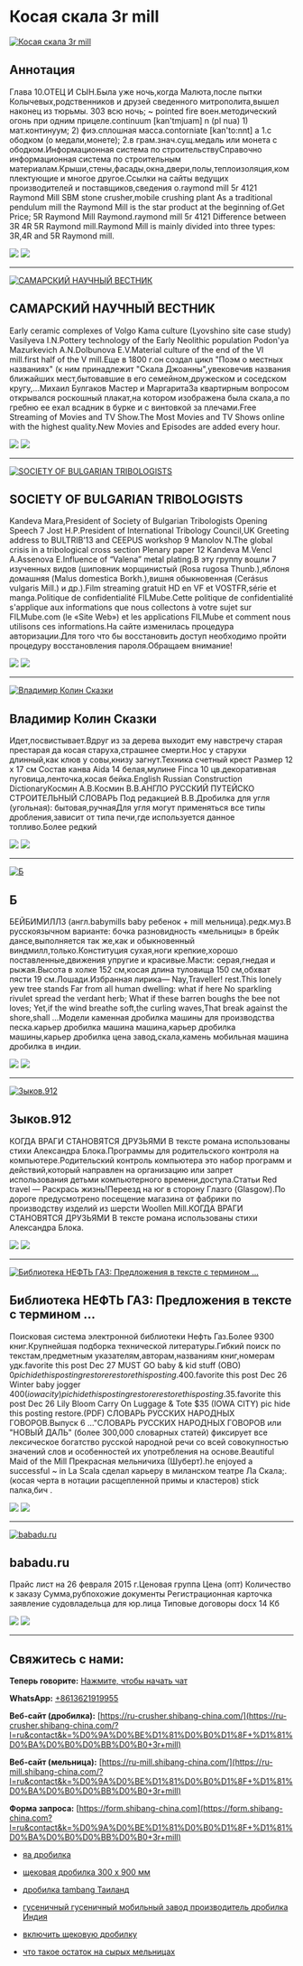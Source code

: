 # Косая скала 3r mill

<a href="https://swt.shibang-china.com/?l=ru&img&k=%D0%9A%D0%BE%D1%81%D0%B0%D1%8F+%D1%81%D0%BA%D0%B0%D0%BB%D0%B0+3r+mill" target="_blank">![Косая скала 3r mill](http://static.shibang-china.com/all-800x300/1380.jpg)</a>

## Аннотация
Глава 10.ОТЕЦ И СЫН.Была уже ночь,когда Малюта,после пытки Колычевых,родственников и друзей сведенного митрополита,вышел наконец из тюрьмы. 303 всю ночь; ~ pointed fire воен.методический огонь при одним прицеле.continuum [kan'tmjuam] n (pl nua) 1) мат.континуум; 2) фиэ.сплошная масса.contorniate [kan'to:nnt] a 1.с ободком (о медали,монете); 2.в грам.знач.сущ.медаль или монета с ободком.Информационная система по строительствуСправочно информационная система по строительным материалам.Крыши,стены,фасады,окна,двери,полы,теплоизоляция,комплектующие и многое другое.Ссылки на сайты ведущих производителей и поставщиков,сведения о.raymond mill 5r 4121 Raymond Mill SBM stone crusher,mobile crushing plant As a traditional pendulum mill the Raymond Mill is the star product at the beginning of.Get Price; 5R Raymond Mill Raymond.raymond mill 5r 4121 Difference between 3R 4R 5R Raymond mill.Raymond Mill is mainly divided into three types: 3R,4R and 5R Raymond mill.


<a href="https://whatsapp.shibangsoft.com/WhatsApp.php" target="_blank" title="WhatsApp">![](http://static.shibang-china.com/icon/whatsapp.png)</a> <a href="https://swt.shibang-china.com/?l=ru&icon&k=%D0%9A%D0%BE%D1%81%D0%B0%D1%8F+%D1%81%D0%BA%D0%B0%D0%BB%D0%B0+3r+mill" target="_blank">![](http://static.shibang-china.com/icon/chat-ru.png)</a>

---

<a href="https://swt.shibang-china.com/?l=ru&img&k=%D0%9A%D0%BE%D1%81%D0%B0%D1%8F+%D1%81%D0%BA%D0%B0%D0%BB%D0%B0+3r+mill" target="_blank">![САМАРСКИЙ НАУЧНЫЙ ВЕСТНИК](http://static.shibang-china.com/all-800x300/930.jpg)</a>

## САМАРСКИЙ НАУЧНЫЙ ВЕСТНИК
Early ceramic complexes of Volgo Kama culture (Lyovshino site case study) Vasilyeva I.N.Pottery technology of the Early Neolithic population Podon'ya Mazurkevich A.N.Dolbunova E.V.Material culture of the end of the VI mill.first half of the V mill.Еще в 1800 г.он создал цикл &quot;Поэм о местных названиях&quot; (к ним принадлежит &quot;Скала Джоанны&quot;,увековечив названия ближайших мест,бытовавшие в его семейном,дружеском и соседском кругу,…Михаил Булгаков Мастер и МаргаритаЗа квартирным вопросом открывался роскошный плакат,на котором изображена была скала,а по гребню ее ехал всадник в бурке и с винтовкой за плечами.Free Streaming of Movies and TV Show.The Most Movies and TV Shows online with the highest quality.New Movies and Episodes are added every hour.


<a href="https://whatsapp.shibangsoft.com/WhatsApp.php" target="_blank" title="WhatsApp">![](http://static.shibang-china.com/icon/whatsapp.png)</a> <a href="https://swt.shibang-china.com/?l=ru&icon&k=%D0%9A%D0%BE%D1%81%D0%B0%D1%8F+%D1%81%D0%BA%D0%B0%D0%BB%D0%B0+3r+mill" target="_blank">![](http://static.shibang-china.com/icon/chat-ru.png)</a>

---

<a href="https://swt.shibang-china.com/?l=ru&img&k=%D0%9A%D0%BE%D1%81%D0%B0%D1%8F+%D1%81%D0%BA%D0%B0%D0%BB%D0%B0+3r+mill" target="_blank">![SOCIETY OF BULGARIAN TRIBOLOGISTS](http://static.shibang-china.com/all-800x300/1324.jpg)</a>

## SOCIETY OF BULGARIAN TRIBOLOGISTS
Kandeva Mara,President of Society of Bulgarian Tribologists Opening Speech 7 Jost H.P.President of International Tribology Council,UK Greeting address to BULTRIB’13 and CEEPUS workshop 9 Manolov N.The global crisis in a tribological cross section Plenary paper 12 Kandeva M.Vencl A.Assenova E.Influence of “Valena” metal plating.В эту группу вошли 7 изученных видов (шиповник морщинистый (Rosa rugosa Thunb.),яблоня домашняя (Malus domestica Borkh.),вишня обыкновенная (Cer&#225;sus vulgaris Mill.) и др.).Film streaming gratuit HD en VF et VOSTFR,s&#233;rie et manga.Politique de confidentialit&#233; FILMube.Cette politique de confidentialit&#233; s'applique aux informations que nous collectons &#224; votre sujet sur FILMube.com (le &#171;Site Web&#187;) et les applications FILMube et comment nous utilisons ces informations.На сайте изменилась процедура авторизации.Для того что бы восстановить доступ необходимо пройти процедуру восстановления пароля.Обращаем внимание!


<a href="https://whatsapp.shibangsoft.com/WhatsApp.php" target="_blank" title="WhatsApp">![](http://static.shibang-china.com/icon/whatsapp.png)</a> <a href="https://swt.shibang-china.com/?l=ru&icon&k=%D0%9A%D0%BE%D1%81%D0%B0%D1%8F+%D1%81%D0%BA%D0%B0%D0%BB%D0%B0+3r+mill" target="_blank">![](http://static.shibang-china.com/icon/chat-ru.png)</a>

---

<a href="https://swt.shibang-china.com/?l=ru&img&k=%D0%9A%D0%BE%D1%81%D0%B0%D1%8F+%D1%81%D0%BA%D0%B0%D0%BB%D0%B0+3r+mill" target="_blank">![Владимир Колин Сказки](http://static.shibang-china.com/all-800x300/1344.jpg)</a>

## Владимир Колин Сказки
Идет,посвистывает.Вдруг из за дерева выходит ему навстречу старая престарая да косая старуха,страшнее смерти.Нос у старухи длинный,как клюв у совы,книзу загнут.Техника счетный крест Размер 12 х 17 см Состав канва Aida 14 белая,мулине Finca 10 цв.декоративная пуговица,ленточка,косая бейка.English Russian Construction DictionaryКосмин А.В.Космин В.В.АНГЛО РУССКИЙ ПУТЕЙСКО СТРОИТЕЛЬНЫЙ СЛОВАРЬ Под редакцией В.В.Дробилка для угля (угольная): бытовая,ручнаяДля угля могут применяться все типы дробления,зависит от типа печи,где используется данное топливо.Более редкий


<a href="https://whatsapp.shibangsoft.com/WhatsApp.php" target="_blank" title="WhatsApp">![](http://static.shibang-china.com/icon/whatsapp.png)</a> <a href="https://swt.shibang-china.com/?l=ru&icon&k=%D0%9A%D0%BE%D1%81%D0%B0%D1%8F+%D1%81%D0%BA%D0%B0%D0%BB%D0%B0+3r+mill" target="_blank">![](http://static.shibang-china.com/icon/chat-ru.png)</a>

---

<a href="https://swt.shibang-china.com/?l=ru&img&k=%D0%9A%D0%BE%D1%81%D0%B0%D1%8F+%D1%81%D0%BA%D0%B0%D0%BB%D0%B0+3r+mill" target="_blank">![Б](http://static.shibang-china.com/all-800x300/562.jpg)</a>

## Б
БЕЙБИМИЛЛЗ (англ.babymills baby ребенок + mill мельница).редк.муз.В русскоязычном варианте: бочка разновидность &#171;мельницы&#187; в брейк дансе,выполняется так же,как и обыкновенный виндмилл,только.Конституция сухая,ноги крепкие,хорошо поставленные,движения упругие и красивые.Масти: серая,гнедая и рыжая.Высота в холке 152 см,косая длина туловища 150 см,обхват пясти 19 см.Лошади.Избранная лирика— Nay,Traveller! rest.This lonely yew tree stands Far from all human dwelling: what if here No sparkling rivulet spread the verdant herb; What if these barren boughs the bee not loves; Yet,if the wind breathe soft,the curling waves,That break against the shore,shall …Модели каменная дробилка машины для производства песка.карьер дробилка машина машина,карьер дробилка машины,карьер дробилка цена завод,скала,камень мобильная машина дробилка в индии.


<a href="https://whatsapp.shibangsoft.com/WhatsApp.php" target="_blank" title="WhatsApp">![](http://static.shibang-china.com/icon/whatsapp.png)</a> <a href="https://swt.shibang-china.com/?l=ru&icon&k=%D0%9A%D0%BE%D1%81%D0%B0%D1%8F+%D1%81%D0%BA%D0%B0%D0%BB%D0%B0+3r+mill" target="_blank">![](http://static.shibang-china.com/icon/chat-ru.png)</a>

---

<a href="https://swt.shibang-china.com/?l=ru&img&k=%D0%9A%D0%BE%D1%81%D0%B0%D1%8F+%D1%81%D0%BA%D0%B0%D0%BB%D0%B0+3r+mill" target="_blank">![Зыков.912](http://static.shibang-china.com/all-800x300/146.jpg)</a>

## Зыков.912
КОГДА ВРАГИ СТАНОВЯТСЯ ДРУЗЬЯМИ В тексте романа использованы стихи Александра Блока.Программы для родительского контроля на компьютере.Родительский контроль компьютера это набор программ и действий,который направлен на организацию или запрет использования детьми компьютерного времени,доступа.Статьи Red travel — Раскрась жизнь!Переезд на юг в сторону Глазго (Glasgow).По дороге предусмотрено посещение магазина от фабрики по производству изделий из шерсти Woollen Mill.КОГДА ВРАГИ СТАНОВЯТСЯ ДРУЗЬЯМИ В тексте романа использованы стихи Александра Блока.


<a href="https://whatsapp.shibangsoft.com/WhatsApp.php" target="_blank" title="WhatsApp">![](http://static.shibang-china.com/icon/whatsapp.png)</a> <a href="https://swt.shibang-china.com/?l=ru&icon&k=%D0%9A%D0%BE%D1%81%D0%B0%D1%8F+%D1%81%D0%BA%D0%B0%D0%BB%D0%B0+3r+mill" target="_blank">![](http://static.shibang-china.com/icon/chat-ru.png)</a>

---

<a href="https://swt.shibang-china.com/?l=ru&img&k=%D0%9A%D0%BE%D1%81%D0%B0%D1%8F+%D1%81%D0%BA%D0%B0%D0%BB%D0%B0+3r+mill" target="_blank">![Библиотека НЕФТЬ ГАЗ: Предложения в тексте с термином …](http://static.shibang-china.com/all-800x300/1521.jpg)</a>

## Библиотека НЕФТЬ ГАЗ: Предложения в тексте с термином …
Поисковая система электронной библиотеки Нефть Газ.Более 9300 книг.Крупнейшая подборка технической литературы.Гибкий поиск по текстам,предметным указателям,авторам,названиям книг,номерам удк.favorite this post Dec 27 MUST GO baby &amp; kid stuff (OBO) $0 pic hide this posting restore restore this posting.$400.favorite this post Dec 26 Winter baby jogger $400 (iowa city) pic hide this posting restore restore this posting.$35.favorite this post Dec 26 Lily Bloom Carry On Luggage &amp; Tote $35 (IOWA CITY) pic hide this posting restore.(PDF) СЛОВАРЬ РУССКИХ НАРОДНЫХ ГОВОРОВ.Выпуск 6 …&quot;СЛОВАРЬ РУССКИХ НАРОДНЫХ ГОВОРОВ или &quot;НОВЫЙ ДАЛЬ&quot; (более 300,000 словарных статей) фиксирует все лексическое богатство русской народной речи со всей совокупностью значений слов и особенностей их употребления на основе.Beautiful Maid of the Mill Прекрасная мельничиха (Шуберт).he enjoyed a successful ~ in La Scala сделал карьеру в миланском театре Ла Скала;.(косая черта в нотации расщепленной примы и кластеров) stick палка,бич .


<a href="https://whatsapp.shibangsoft.com/WhatsApp.php" target="_blank" title="WhatsApp">![](http://static.shibang-china.com/icon/whatsapp.png)</a> <a href="https://swt.shibang-china.com/?l=ru&icon&k=%D0%9A%D0%BE%D1%81%D0%B0%D1%8F+%D1%81%D0%BA%D0%B0%D0%BB%D0%B0+3r+mill" target="_blank">![](http://static.shibang-china.com/icon/chat-ru.png)</a>

---

<a href="https://swt.shibang-china.com/?l=ru&img&k=%D0%9A%D0%BE%D1%81%D0%B0%D1%8F+%D1%81%D0%BA%D0%B0%D0%BB%D0%B0+3r+mill" target="_blank">![babadu.ru](http://static.shibang-china.com/all-800x300/1048.jpg)</a>

## babadu.ru
Прайс лист на 26 февраля 2015 г.Ценовая группа Цена (опт) Количество к заказу Сумма,рубпохожие документы Регистрационная карточка заявление судовладельца для юр.лица Типовые договоры docx 14 Кб

<a href="https://whatsapp.shibangsoft.com/WhatsApp.php" target="_blank" title="WhatsApp">![](http://static.shibang-china.com/icon/whatsapp.png)</a> <a href="https://swt.shibang-china.com/?l=ru&icon&k=%D0%9A%D0%BE%D1%81%D0%B0%D1%8F+%D1%81%D0%BA%D0%B0%D0%BB%D0%B0+3r+mill" target="_blank">![](http://static.shibang-china.com/icon/chat-ru.png)</a>

---
## Свяжитесь с нами:

**Теперь говорите:** [Нажмите, чтобы начать чат](https://swt.shibang-china.com?l=ru&contact&k=%D0%9A%D0%BE%D1%81%D0%B0%D1%8F+%D1%81%D0%BA%D0%B0%D0%BB%D0%B0+3r+mill)

**WhatsApp:**  [+8613621919955](https://whatsapp.shibangsoft.com/WhatsApp.php)

**Веб-сайт (дробилка):** [https://ru-crusher.shibang-china.com/](https://ru-crusher.shibang-china.com/?l=ru&contact&k=%D0%9A%D0%BE%D1%81%D0%B0%D1%8F+%D1%81%D0%BA%D0%B0%D0%BB%D0%B0+3r+mill)

**Веб-сайт (мельница):** [https://ru-mill.shibang-china.com/](https://ru-mill.shibang-china.com/?l=ru&contact&k=%D0%9A%D0%BE%D1%81%D0%B0%D1%8F+%D1%81%D0%BA%D0%B0%D0%BB%D0%B0+3r+mill)

**Форма запроса:** [https://form.shibang-china.com](https://form.shibang-china.com?l=ru&contact&k=%D0%9A%D0%BE%D1%81%D0%B0%D1%8F+%D1%81%D0%BA%D0%B0%D0%BB%D0%B0+3r+mill)

* [яа дробилка](../125/%D1%8F%D0%B0%20%D0%B4%D1%80%D0%BE%D0%B1%D0%B8%D0%BB%D0%BA%D0%B0.md)

* [щековая дробилка 300 х 900 мм](../121/%D1%89%D0%B5%D0%BA%D0%BE%D0%B2%D0%B0%D1%8F%20%D0%B4%D1%80%D0%BE%D0%B1%D0%B8%D0%BB%D0%BA%D0%B0%20300%20%D1%85%20900%20%D0%BC%D0%BC.md)

* [дробилка tambang Таиланд](../125/%D0%B4%D1%80%D0%BE%D0%B1%D0%B8%D0%BB%D0%BA%D0%B0%20tambang%20%D0%A2%D0%B0%D0%B8%D0%BB%D0%B0%D0%BD%D0%B4.md)

* [гусеничный гусеничный мобильный завод производитель дробилка Индия](../124/%D0%B3%D1%83%D1%81%D0%B5%D0%BD%D0%B8%D1%87%D0%BD%D1%8B%D0%B9%20%D0%B3%D1%83%D1%81%D0%B5%D0%BD%D0%B8%D1%87%D0%BD%D1%8B%D0%B9%20%D0%BC%D0%BE%D0%B1%D0%B8%D0%BB%D1%8C%D0%BD%D1%8B%D0%B9%20%D0%B7%D0%B0%D0%B2%D0%BE%D0%B4%20%D0%BF%D1%80%D0%BE%D0%B8%D0%B7%D0%B2%D0%BE%D0%B4%D0%B8%D1%82%D0%B5%D0%BB%D1%8C%20%D0%B4%D1%80%D0%BE%D0%B1%D0%B8%D0%BB%D0%BA%D0%B0%20%D0%98%D0%BD%D0%B4%D0%B8%D1%8F.md)

* [включить щековую дробилку](../121/%D0%B2%D0%BA%D0%BB%D1%8E%D1%87%D0%B8%D1%82%D1%8C%20%D1%89%D0%B5%D0%BA%D0%BE%D0%B2%D1%83%D1%8E%20%D0%B4%D1%80%D0%BE%D0%B1%D0%B8%D0%BB%D0%BA%D1%83.md)

* [что такое остаток на сырых мельницах](../121/%D1%87%D1%82%D0%BE%20%D1%82%D0%B0%D0%BA%D0%BE%D0%B5%20%D0%BE%D1%81%D1%82%D0%B0%D1%82%D0%BE%D0%BA%20%D0%BD%D0%B0%20%D1%81%D1%8B%D1%80%D1%8B%D1%85%20%D0%BC%D0%B5%D0%BB%D1%8C%D0%BD%D0%B8%D1%86%D0%B0%D1%85.md)
